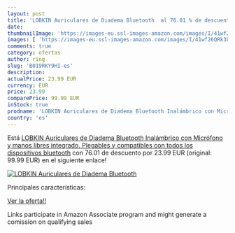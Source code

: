 ```yaml
---
layout: post
title: 'LOBKIN Auriculares de Diadema Bluetooth  al 76.01 % de descuento'
date: 
thumbnailImage: 'https://images-eu.ssl-images-amazon.com/images/I/41wf26QRk3L._SL200_.jpg'
images: [ 'https://images-eu.ssl-images-amazon.com/images/I/41wf26QRk3L._SL200_.jpg' ]
comments: true
category: ofertas
author: ring
slug: 'B019RKY9HI-es'
description:
actualPrice: 23.99 EUR
currency: EUR
price: 23.99
comparePrice: 99.99 EUR
inStock: true
prodname: 'LOBKIN Auriculares de Diadema Bluetooth Inalámbrico con Micrófono y manos libres integrado. Plegables  y compatibles con todos los dispositivos bluetooth'
country: 'es'
---
```


Está [LOBKIN Auriculares de Diadema Bluetooth Inalámbrico con Micrófono y manos libres integrado. Plegables  y compatibles con todos los dispositivos bluetooth](https://www.amazon.es/dp/B019RKY9HI/?tag=tolees-21) con 76.01 de descuento por 23.99 EUR (original: 99.99 EUR) en el siguiente enlace!

[![LOBKIN Auriculares de Diadema Bluetooth ](https://images-eu.ssl-images-amazon.com/images/I/41wf26QRk3L._SL200_.jpg)](https://www.amazon.es/dp/B019RKY9HI/?tag=tolees-21)

Principales características:


[Ver la oferta!!](https://www.amazon.es/dp/B019RKY9HI/?tag=tolees-21)

Links participate in Amazon Associate program and might generate a comission on qualifying sales


